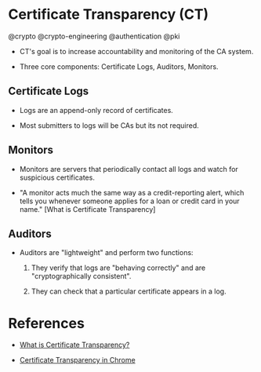 # Certificate Transparency (CT)
@crypto @crypto-engineering @authentication @pki

* CT's goal is to increase accountability and monitoring of the CA system.

* Three core components: Certificate Logs, Auditors, Monitors.

## Certificate Logs

* Logs are an append-only record of certificates.

* Most submitters to logs will be CAs but its not required.

## Monitors

* Monitors are servers that periodically contact all logs and watch for suspicious certificates.

* "A monitor acts much the same way as a credit-reporting alert, which tells you whenever someone applies for a loan or credit card in your name." [What is Certificate Transparency]

## Auditors

*  Auditors are "lightweight" and perform two functions:

    1. They verify that logs are "behaving correctly" and are "cryptographically consistent".

    2. They can check that a particular certificate appears in a log.

# References

* [What is Certificate Transparency?](https://www.certificate-transparency.org/what-is-ct)

* [Certificate Transparency in Chrome](https://www.chromium.org/Home/chromium-security/certificate-transparency)
